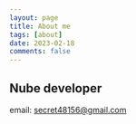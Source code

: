 ```yaml
---
layout: page
title: About me
tags: [about]
date: 2023-02-18
comments: false
---
```

    

## Nube developer
email: secret48156@gmail.com
